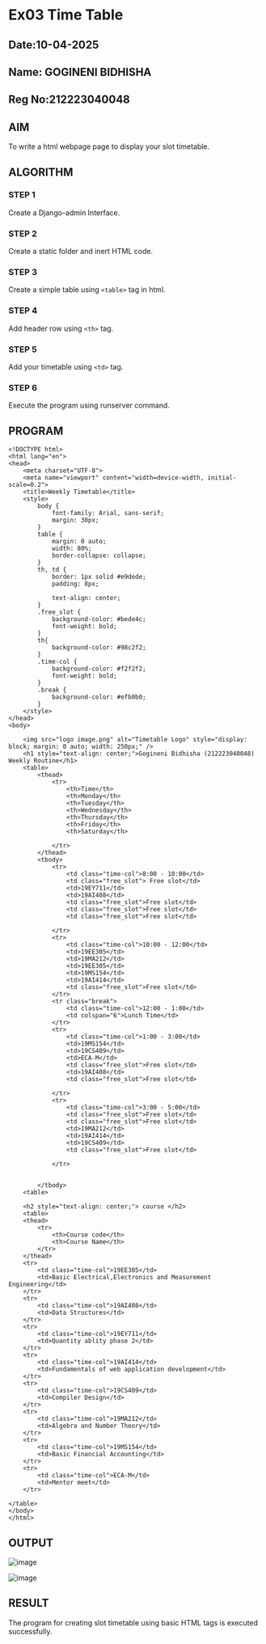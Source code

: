 # Ex03 Time Table
## Date:10-04-2025
## Name: GOGINENI BIDHISHA
## Reg No:212223040048

## AIM
To write a html webpage page to display your slot timetable.

## ALGORITHM
### STEP 1
Create a Django-admin Interface.

### STEP 2
Create a static folder and inert HTML code.

### STEP 3
Create a simple table using ```<table>``` tag in html.

### STEP 4
Add header row using ```<th>``` tag.

### STEP 5
Add your timetable using ```<td>``` tag.

### STEP 6
Execute the program using runserver command.

## PROGRAM
```
<!DOCTYPE html>
<html lang="en">
<head>
    <meta charset="UTF-8">
    <meta name="viewport" content="width=device-width, initial-scale=0.2">
    <title>Weekly Timetable</title>
    <style>
        body {
            font-family: Arial, sans-serif;
            margin: 30px;
        }
        table {
            margin: 0 auto;
            width: 80%;
            border-collapse: collapse;
        }
        th, td {
            border: 1px solid #e9dede;
            padding: 8px;

            text-align: center;
        }
        .free_slot {
            background-color: #bede4c;
            font-weight: bold;
        }
        th{
            background-color: #98c2f2; 
        }
        .time-col {
            background-color: #f2f2f2;
            font-weight: bold;
        }
        .break {
            background-color: #efb0b0;
        }
    </style>
</head>
<body>
    
    <img src="logo image.png" alt="Timetable Logo" style="display: block; margin: 0 auto; width: 250px;" />
    <h1 style="text-align: center;">Gogineni Bidhisha (212223040048) Weekly Routine</h1>
    <table>
        <thead>
            <tr>
                <th>Time</th>
                <th>Monday</th>
                <th>Tuesday</th>
                <th>Wednesday</th>
                <th>Thursday</th>
                <th>Friday</th>
                <th>Saturday</th>
                
            </tr>
        </thead>
        <tbody>
            <tr>
                <td class="time-col">8:00 - 10:00</td>
                <td class="free_slot"> Free slot</td>
                <td>19EY711</td>
                <td>19AI408</td>
                <td class="free_slot">Free slot</td>
                <td class="free_slot">Free slot</td>
                <td class="free_slot">Free slot</td>

            </tr>
            <tr>
                <td class="time-col">10:00 - 12:00</td>
                <td>19EE305</td>
                <td>19MA212</td>
                <td>19EE305</td>
                <td>19MS154</td>
                <td>19AI414</td>
                <td class="free_slot">Free slot</td>
            </tr>
            <tr class="break">
                <td class="time-col">12:00 - 1:00</td>
                <td colspan="6">Lunch Time</td>
            </tr>
            <tr>
                <td class="time-col">1:00 - 3:00</td>
                <td>19MS154</td>
                <td>19CS409</td>
                <td>ECA-M</td>
                <td class="free_slot">Free slot</td>
                <td>19AI408</td>
                <td class="free_slot">Free slot</td>
                
            </tr>
            <tr>
                <td class="time-col">3:00 - 5:00</td>
                <td class="free_slot">Free slot</td>
                <td class="free_slot">Free slot</td>
                <td>19MA212</td>
                <td>19AI414</td>
                <td>19CS409</td>
                <td class="free_slot">Free slot</td>
                
            </tr>
            
            
        </tbody>
    <table>
    
    <h2 style="text-align: center;"> course </h2>
    <table>
    <thead>
        <tr>
            <th>Course code</th>
            <th>Course Name</th>            
        </tr>
    </thead>
    <tr>
        <td class="time-col">19EE305</td>
        <td>Basic Electrical,Electronics and Measurement Engineering</td>
    </tr>
    <tr>
        <td class="time-col">19AI408</td>
        <td>Data Structures</td>
    </tr>
    <tr>
        <td class="time-col">19EY711</td>
        <td>Quantity ablity phase 2</td>
    </tr>
    <tr>
        <td class="time-col">19AI414</td>
        <td>Fundamentals of web application development</td>
    </tr>
    <tr>
        <td class="time-col">19CS409</td>
        <td>Compiler Design</td>
    </tr>
    <tr>
        <td class="time-col">19MA212</td>
        <td>Algebra and Number Theory</td>
    </tr>
    <tr>
        <td class="time-col">19MS154</td>
        <td>Basic Financial Accounting</td>
    </tr>
    <tr>
        <td class="time-col">ECA-M</td>
        <td>Mentor meet</td>
    </tr>

</table>
</body>
</html>

```


## OUTPUT
![image](https://github.com/user-attachments/assets/69c10e5e-c0cf-46d1-b267-032adc20d249)

![image](https://github.com/user-attachments/assets/4db2f7a3-c675-42a1-a0ca-26803944ef4e)




## RESULT
The program for creating slot timetable using basic HTML tags is executed successfully.
